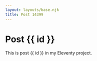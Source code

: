 ```yaml
---
layout: layouts/base.njk
title: Post 14399
---
```


# Post {{ id }}

This is post {{ id }} in my Eleventy project.

